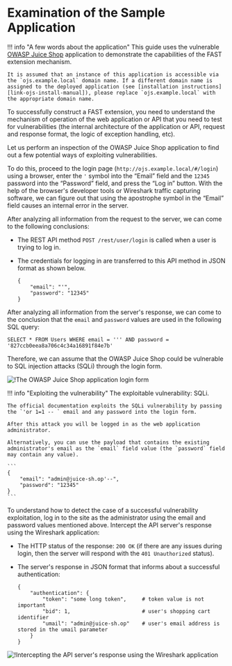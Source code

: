 [img-login]:                ../../../images/fast/dsl/common/extension-examples/ojs_broken.png
[img-wireshark]:            ../../../images/fast/dsl/common/extension-examples/wireshark.png

[link-juice-shop]:          https://www.owasp.org/index.php/OWASP_Juice_Shop_Project
[link-ojs-install-manual]:  https://bkimminich.gitbooks.io/pwning-owasp-juice-shop/content/part1/running.html

#   Examination of the Sample Application

!!! info "A few words about the application"
    This guide uses the vulnerable [OWASP Juice Shop][link-juice-shop] application to demonstrate the capabilities of the FAST extension mechanism.
    
    It is assumed that an instance of this application is accessible via the `ojs.example.local` domain name. If a different domain name is assigned to the deployed application (see [installation instructions][link-ojs-install-manual]), please replace `ojs.example.local` with the appropriate domain name.
 To successfully construct a FAST extension, you need to understand the mechanism of operation of the web application or API that you need to test for vulnerabilities (the internal architecture of the application or API, request and response format, the logic of exception handling, etc).

Let us perform an inspection of the OWASP Juice Shop application to find out a few potential ways of exploiting vulnerabilities.

To do this, proceed to the login page (`http://ojs.example.local/#/login`) using a browser, enter the `'` symbol into the “Email” field and the `12345` password into the “Password” field, and press the “Log in” button. With the help of the browser's developer tools or Wireshark traffic capturing software, we can figure out that using the apostrophe symbol in the “Email” field causes an internal error in the server. 

After analyzing all information from the request to the server, we can come to the following conclusions:
*   The REST API method `POST /rest/user/login` is called when a user is trying to log in.
*   The credentials for logging in are transferred to this API method in JSON format as shown below.
    
    ```
    {
        "email": "'",
        "password": "12345"
    }
    ```
    
After analyzing all information from the server's response, we can come to the conclusion that the `email` and `password` values are used in the following SQL query: 
    
```
SELECT * FROM Users WHERE email = ''' AND password = '827ccb0eea8a706c4c34a16891f84e7b'
```

Therefore, we can assume that the OWASP Juice Shop could be vulnerable to SQL injection attacks (SQLi) through the login form.

![!The OWASP Juice Shop application login form][img-login]

!!! info "Exploiting the vulnerability"
    The exploitable vulnerability: SQLi.
    
    The official documentation exploits the SQLi vulnerability by passing the `'or 1=1 -- ` email and any password into the login form.
    
    After this attack you will be logged in as the web application administrator.
    
    Alternatively, you can use the payload that contains the existing administrator's email as the `email` field value (the `password` field may contain any value).
    
    ```
    {
        "email": "admin@juice-sh.op'--",
        "password": "12345"
    }
    ```
 To understand how to detect the case of a successful vulnerability exploitation, log in to the site as the administrator using the email and password values mentioned above. Intercept the API server's response using the Wireshark application:
*   The HTTP status of the response: `200 OK` (if there are any issues during login, then the server will respond with the `401 Unauthorized` status). 
*   The server's response in JSON format that informs about a successful authentication:

    ```
    {
        "authentication": {
            "token": "some long token",     # token value is not important
            "bid": 1,                       # user's shopping cart identifier
            "umail": "admin@juice-sh.op"    # user's email address is stored in the umail parameter
        }
    }
    ```

![!Intercepting the API server's response using the Wireshark application][img-wireshark]

